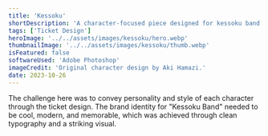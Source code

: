 ```yaml
---
title: 'Kessoku'
shortDescription: 'A character-focused piece designed for kessoku band.'
tags: ['Ticket Design']
heroImage: '../../assets/images/kessoku/hero.webp'
thumbnailImage: '../../assets/images/kessoku/thumb.webp'
isFeatured: false
softwareUsed: 'Adobe Photoshop'
imageCredit: 'Original character design by Aki Hamazi.'
date: 2023-10-26
---
```


The challenge here was to convey personality and style of each character through the ticket design. The brand identity for "Kessoku Band" needed to be cool, modern, and memorable, which was achieved through clean typography and a striking visual.